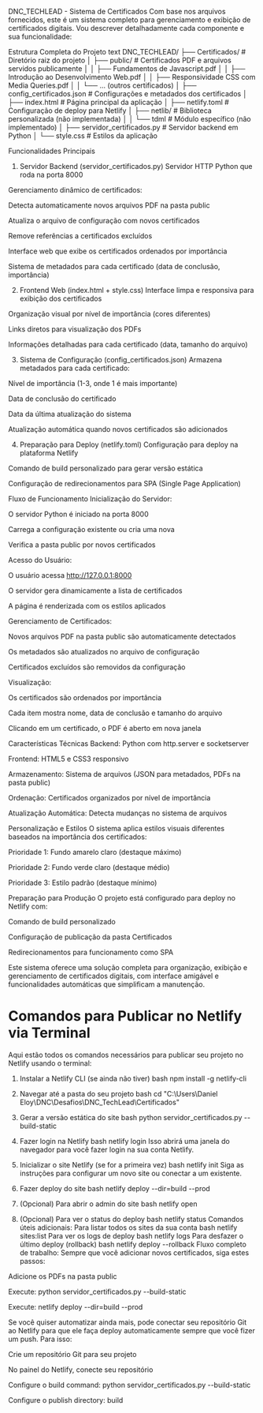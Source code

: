 DNC_TECHLEAD - Sistema de Certificados
Com base nos arquivos fornecidos, este é um sistema completo para gerenciamento e exibição de certificados digitais. Vou descrever detalhadamente cada componente e sua funcionalidade:

Estrutura Completa do Projeto
text
DNC_TECHLEAD/
├── Certificados/                 # Diretório raiz do projeto
│   ├── public/                   # Certificados PDF e arquivos servidos publicamente
│   │   ├── Fundamentos de Javascript.pdf
│   │   ├── Introdução ao Desenvolvimento Web.pdf
│   │   ├── Responsividade CSS com Media Queries.pdf
│   │   └── ... (outros certificados)
│   ├── config_certificados.json  # Configurações e metadados dos certificados
│   ├── index.html                # Página principal da aplicação
│   ├── netlify.toml              # Configuração de deploy para Netlify
│   ├── netlib/                   # Biblioteca personalizada (não implementada)
│   │   └── tdml                  # Módulo específico (não implementado)
│   ├── servidor_certificados.py  # Servidor backend em Python
│   └── style.css                 # Estilos da aplicação

Funcionalidades Principais
1. Servidor Backend (servidor_certificados.py)
Servidor HTTP Python que roda na porta 8000

Gerenciamento dinâmico de certificados:

Detecta automaticamente novos arquivos PDF na pasta public

Atualiza o arquivo de configuração com novos certificados

Remove referências a certificados excluídos

Interface web que exibe os certificados ordenados por importância

Sistema de metadados para cada certificado (data de conclusão, importância)

2. Frontend Web (index.html + style.css)
Interface limpa e responsiva para exibição dos certificados

Organização visual por nível de importância (cores diferentes)

Links diretos para visualização dos PDFs

Informações detalhadas para cada certificado (data, tamanho do arquivo)

3. Sistema de Configuração (config_certificados.json)
Armazena metadados para cada certificado:

Nível de importância (1-3, onde 1 é mais importante)

Data de conclusão do certificado

Data da última atualização do sistema

Atualização automática quando novos certificados são adicionados

4. Preparação para Deploy (netlify.toml)
Configuração para deploy na plataforma Netlify

Comando de build personalizado para gerar versão estática

Configuração de redirecionamentos para SPA (Single Page Application)

Fluxo de Funcionamento
Inicialização do Servidor:

O servidor Python é iniciado na porta 8000

Carrega a configuração existente ou cria uma nova

Verifica a pasta public por novos certificados

Acesso do Usuário:

O usuário acessa http://127.0.0.1:8000

O servidor gera dinamicamente a lista de certificados

A página é renderizada com os estilos aplicados

Gerenciamento de Certificados:

Novos arquivos PDF na pasta public são automaticamente detectados

Os metadados são atualizados no arquivo de configuração

Certificados excluídos são removidos da configuração

Visualização:

Os certificados são ordenados por importância

Cada item mostra nome, data de conclusão e tamanho do arquivo

Clicando em um certificado, o PDF é aberto em nova janela

Características Técnicas
Backend: Python com http.server e socketserver

Frontend: HTML5 e CSS3 responsivo

Armazenamento: Sistema de arquivos (JSON para metadados, PDFs na pasta public)

Ordenação: Certificados organizados por nível de importância

Atualização Automática: Detecta mudanças no sistema de arquivos

Personalização e Estilos
O sistema aplica estilos visuais diferentes baseados na importância dos certificados:

Prioridade 1: Fundo amarelo claro (destaque máximo)

Prioridade 2: Fundo verde claro (destaque médio)

Prioridade 3: Estilo padrão (destaque mínimo)

Preparação para Produção
O projeto está configurado para deploy no Netlify com:

Comando de build personalizado

Configuração de publicação da pasta Certificados

Redirecionamentos para funcionamento como SPA

Este sistema oferece uma solução completa para organização, exibição e gerenciamento de certificados digitais, com interface amigável e funcionalidades automáticas que simplificam a manutenção.


# Comandos para Publicar no Netlify via Terminal
Aqui estão todos os comandos necessários para publicar seu projeto no Netlify usando o terminal:

1. Instalar a Netlify CLI (se ainda não tiver)
bash
npm install -g netlify-cli

2. Navegar até a pasta do seu projeto
bash
cd "C:\Users\Daniel Eloy\DNC\Desafios\DNC_TechLead\Certificados"

3. Gerar a versão estática do site
bash
python servidor_certificados.py --build-static

4. Fazer login na Netlify
bash
netlify login
Isso abrirá uma janela do navegador para você fazer login na sua conta Netlify.

5. Inicializar o site Netlify (se for a primeira vez)
bash
netlify init
Siga as instruções para configurar um novo site ou conectar a um existente.

6. Fazer deploy do site
bash
netlify deploy --dir=build --prod

7. (Opcional) Para abrir o admin do site
bash
netlify open

8. (Opcional) Para ver o status do deploy
bash
netlify status
Comandos úteis adicionais:
Para listar todos os sites da sua conta
bash
netlify sites:list
Para ver os logs de deploy
bash
netlify logs
Para desfazer o último deploy (rollback)
bash
netlify deploy --rollback
Fluxo completo de trabalho:
Sempre que você adicionar novos certificados, siga estes passos:

Adicione os PDFs na pasta public

Execute: python servidor_certificados.py --build-static

Execute: netlify deploy --dir=build --prod

Se você quiser automatizar ainda mais, pode conectar seu repositório Git ao Netlify para que ele faça deploy automaticamente sempre que você fizer um push. Para isso:

Crie um repositório Git para seu projeto

No painel do Netlify, conecte seu repositório

Configure o build command: python servidor_certificados.py --build-static

Configure o publish directory: build